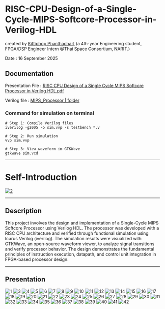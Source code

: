 # RISC-CPU-Design-of-a-Single-Cycle-MIPS-Softcore-Processor-in-Verilog-HDL
created by [Kittiphop Phanthachart](https://bento.me/mac-kittiphop) (a 4th-year Engineering student, FPGA/DSP Engineer Intern @Thai Space Consortium, NARIT.)

Date :  16 September 2025



##  Documentation 

Presentation File : [RISC CPU Design of a Single Cycle MIPS Softcore Processor in Verilog HDL.pdf
](https://github.com/XACKIES/RISC-CPU-Design-of-a-Single-Cycle-MIPS-Softcore-Processor-in-Verilog-HDL/blob/main/RISC%20CPU%20Design%20of%20a%20Single%20Cycle%20MIPS%20Softcore%20Processor%20in%20Verilog%20HDL.pdf)

Verilog file : [ MIPS_Processor | folder](https://github.com/XACKIES/RISC-CPU-Design-of-a-Single-Cycle-MIPS-Softcore-Processor-in-Verilog-HDL/tree/main/MIPS_Processor)

### Command for simulation on terminal

```
# Step 1: Compile Verilog files
iverilog -g2005 -o sim.vvp -s testbench *.v

# Step 2: Run simulation
vvp sim.vvp

# Step 3: View waveform in GTKWave
gtkwave sim.vcd
```
----
# Self-Introduction

[![2](https://github.com/XACKIES/RISC-CPU-Design-of-a-Single-Cycle-MIPS-Softcore-Processor-in-Verilog-HDL/blob/main/Doc/RISC%20CPU%20Design%20of%20a%20Single%20Cycle%20MIPS%20Softcore-Processor%20in%20Verilog-HDL%20-%20Picture/2.png
)](https://bento.me/mac-kittiphop)

----

## Description

This project involves the design and implementation of a Single-Cycle MIPS Softcore Processor using Verilog HDL. The processor was developed with a RISC CPU architecture and verified through functional simulation using Icarus Verilog (iverilog). The simulation results were visualized with GTKWave, an open-source waveform viewer, to analyze signal transitions and verify processor behavior. The design demonstrates the fundamental principles of instruction execution, datapath, and control unit integration in FPGA-based processor design.

----

## Presentation


![1](https://github.com/XACKIES/RISC-CPU-Design-of-a-Single-Cycle-MIPS-Softcore-Processor-in-Verilog-HDL/blob/main/Doc/RISC%20CPU%20Design%20of%20a%20Single%20Cycle%20MIPS%20Softcore-Processor%20in%20Verilog-HDL%20-%20Picture/1.png)
![3](https://github.com/XACKIES/RISC-CPU-Design-of-a-Single-Cycle-MIPS-Softcore-Processor-in-Verilog-HDL/blob/main/Doc/RISC%20CPU%20Design%20of%20a%20Single%20Cycle%20MIPS%20Softcore-Processor%20in%20Verilog-HDL%20-%20Picture/3.png)
![4](https://github.com/XACKIES/RISC-CPU-Design-of-a-Single-Cycle-MIPS-Softcore-Processor-in-Verilog-HDL/blob/main/Doc/RISC%20CPU%20Design%20of%20a%20Single%20Cycle%20MIPS%20Softcore-Processor%20in%20Verilog-HDL%20-%20Picture/4.png)
![5](https://github.com/XACKIES/RISC-CPU-Design-of-a-Single-Cycle-MIPS-Softcore-Processor-in-Verilog-HDL/blob/main/Doc/RISC%20CPU%20Design%20of%20a%20Single%20Cycle%20MIPS%20Softcore-Processor%20in%20Verilog-HDL%20-%20Picture/5.png)
![6](https://github.com/XACKIES/RISC-CPU-Design-of-a-Single-Cycle-MIPS-Softcore-Processor-in-Verilog-HDL/blob/main/Doc/RISC%20CPU%20Design%20of%20a%20Single%20Cycle%20MIPS%20Softcore-Processor%20in%20Verilog-HDL%20-%20Picture/6.png)
![7](https://github.com/XACKIES/RISC-CPU-Design-of-a-Single-Cycle-MIPS-Softcore-Processor-in-Verilog-HDL/blob/main/Doc/RISC%20CPU%20Design%20of%20a%20Single%20Cycle%20MIPS%20Softcore-Processor%20in%20Verilog-HDL%20-%20Picture/7.png)
![8](https://github.com/XACKIES/RISC-CPU-Design-of-a-Single-Cycle-MIPS-Softcore-Processor-in-Verilog-HDL/blob/main/Doc/RISC%20CPU%20Design%20of%20a%20Single%20Cycle%20MIPS%20Softcore-Processor%20in%20Verilog-HDL%20-%20Picture/8.png)
![9](https://github.com/XACKIES/RISC-CPU-Design-of-a-Single-Cycle-MIPS-Softcore-Processor-in-Verilog-HDL/blob/main/Doc/RISC%20CPU%20Design%20of%20a%20Single%20Cycle%20MIPS%20Softcore-Processor%20in%20Verilog-HDL%20-%20Picture/9.png)
![10](https://github.com/XACKIES/RISC-CPU-Design-of-a-Single-Cycle-MIPS-Softcore-Processor-in-Verilog-HDL/blob/main/Doc/RISC%20CPU%20Design%20of%20a%20Single%20Cycle%20MIPS%20Softcore-Processor%20in%20Verilog-HDL%20-%20Picture/10.png)
![11](https://github.com/XACKIES/RISC-CPU-Design-of-a-Single-Cycle-MIPS-Softcore-Processor-in-Verilog-HDL/blob/main/Doc/RISC%20CPU%20Design%20of%20a%20Single%20Cycle%20MIPS%20Softcore-Processor%20in%20Verilog-HDL%20-%20Picture/11.png)
![12](https://github.com/XACKIES/RISC-CPU-Design-of-a-Single-Cycle-MIPS-Softcore-Processor-in-Verilog-HDL/blob/main/Doc/RISC%20CPU%20Design%20of%20a%20Single%20Cycle%20MIPS%20Softcore-Processor%20in%20Verilog-HDL%20-%20Picture/12.png)
![13](https://github.com/XACKIES/RISC-CPU-Design-of-a-Single-Cycle-MIPS-Softcore-Processor-in-Verilog-HDL/blob/main/Doc/RISC%20CPU%20Design%20of%20a%20Single%20Cycle%20MIPS%20Softcore-Processor%20in%20Verilog-HDL%20-%20Picture/13.png)
![14](https://github.com/XACKIES/RISC-CPU-Design-of-a-Single-Cycle-MIPS-Softcore-Processor-in-Verilog-HDL/blob/main/Doc/RISC%20CPU%20Design%20of%20a%20Single%20Cycle%20MIPS%20Softcore-Processor%20in%20Verilog-HDL%20-%20Picture/14.png)
![15](https://github.com/XACKIES/RISC-CPU-Design-of-a-Single-Cycle-MIPS-Softcore-Processor-in-Verilog-HDL/blob/main/Doc/RISC%20CPU%20Design%20of%20a%20Single%20Cycle%20MIPS%20Softcore-Processor%20in%20Verilog-HDL%20-%20Picture/15.png)
![16](https://github.com/XACKIES/RISC-CPU-Design-of-a-Single-Cycle-MIPS-Softcore-Processor-in-Verilog-HDL/blob/main/Doc/RISC%20CPU%20Design%20of%20a%20Single%20Cycle%20MIPS%20Softcore-Processor%20in%20Verilog-HDL%20-%20Picture/16.png)
![17](https://github.com/XACKIES/RISC-CPU-Design-of-a-Single-Cycle-MIPS-Softcore-Processor-in-Verilog-HDL/blob/main/Doc/RISC%20CPU%20Design%20of%20a%20Single%20Cycle%20MIPS%20Softcore-Processor%20in%20Verilog-HDL%20-%20Picture/17.png)
![18](https://github.com/XACKIES/RISC-CPU-Design-of-a-Single-Cycle-MIPS-Softcore-Processor-in-Verilog-HDL/blob/main/Doc/RISC%20CPU%20Design%20of%20a%20Single%20Cycle%20MIPS%20Softcore-Processor%20in%20Verilog-HDL%20-%20Picture/18.png)
![19](https://github.com/XACKIES/RISC-CPU-Design-of-a-Single-Cycle-MIPS-Softcore-Processor-in-Verilog-HDL/blob/main/Doc/RISC%20CPU%20Design%20of%20a%20Single%20Cycle%20MIPS%20Softcore-Processor%20in%20Verilog-HDL%20-%20Picture/19.png)
![20](https://github.com/XACKIES/RISC-CPU-Design-of-a-Single-Cycle-MIPS-Softcore-Processor-in-Verilog-HDL/blob/main/Doc/RISC%20CPU%20Design%20of%20a%20Single%20Cycle%20MIPS%20Softcore-Processor%20in%20Verilog-HDL%20-%20Picture/20.png)
![21](https://github.com/XACKIES/RISC-CPU-Design-of-a-Single-Cycle-MIPS-Softcore-Processor-in-Verilog-HDL/blob/main/Doc/RISC%20CPU%20Design%20of%20a%20Single%20Cycle%20MIPS%20Softcore-Processor%20in%20Verilog-HDL%20-%20Picture/21.png)
![22](https://github.com/XACKIES/RISC-CPU-Design-of-a-Single-Cycle-MIPS-Softcore-Processor-in-Verilog-HDL/blob/main/Doc/RISC%20CPU%20Design%20of%20a%20Single%20Cycle%20MIPS%20Softcore-Processor%20in%20Verilog-HDL%20-%20Picture/22.png)
![23](https://github.com/XACKIES/RISC-CPU-Design-of-a-Single-Cycle-MIPS-Softcore-Processor-in-Verilog-HDL/blob/main/Doc/RISC%20CPU%20Design%20of%20a%20Single%20Cycle%20MIPS%20Softcore-Processor%20in%20Verilog-HDL%20-%20Picture/23.png)
![24](https://github.com/XACKIES/RISC-CPU-Design-of-a-Single-Cycle-MIPS-Softcore-Processor-in-Verilog-HDL/blob/main/Doc/RISC%20CPU%20Design%20of%20a%20Single%20Cycle%20MIPS%20Softcore-Processor%20in%20Verilog-HDL%20-%20Picture/24.png)
![25](https://github.com/XACKIES/RISC-CPU-Design-of-a-Single-Cycle-MIPS-Softcore-Processor-in-Verilog-HDL/blob/main/Doc/RISC%20CPU%20Design%20of%20a%20Single%20Cycle%20MIPS%20Softcore-Processor%20in%20Verilog-HDL%20-%20Picture/25.png)
![26](https://github.com/XACKIES/RISC-CPU-Design-of-a-Single-Cycle-MIPS-Softcore-Processor-in-Verilog-HDL/blob/main/Doc/RISC%20CPU%20Design%20of%20a%20Single%20Cycle%20MIPS%20Softcore-Processor%20in%20Verilog-HDL%20-%20Picture/26.png)
![27](https://github.com/XACKIES/RISC-CPU-Design-of-a-Single-Cycle-MIPS-Softcore-Processor-in-Verilog-HDL/blob/main/Doc/RISC%20CPU%20Design%20of%20a%20Single%20Cycle%20MIPS%20Softcore-Processor%20in%20Verilog-HDL%20-%20Picture/27.png)
![28](https://github.com/XACKIES/RISC-CPU-Design-of-a-Single-Cycle-MIPS-Softcore-Processor-in-Verilog-HDL/blob/main/Doc/RISC%20CPU%20Design%20of%20a%20Single%20Cycle%20MIPS%20Softcore-Processor%20in%20Verilog-HDL%20-%20Picture/28.png)
![29](https://github.com/XACKIES/RISC-CPU-Design-of-a-Single-Cycle-MIPS-Softcore-Processor-in-Verilog-HDL/blob/main/Doc/RISC%20CPU%20Design%20of%20a%20Single%20Cycle%20MIPS%20Softcore-Processor%20in%20Verilog-HDL%20-%20Picture/29.png)
![30](https://github.com/XACKIES/RISC-CPU-Design-of-a-Single-Cycle-MIPS-Softcore-Processor-in-Verilog-HDL/blob/main/Doc/RISC%20CPU%20Design%20of%20a%20Single%20Cycle%20MIPS%20Softcore-Processor%20in%20Verilog-HDL%20-%20Picture/30.png)
![31](https://github.com/XACKIES/RISC-CPU-Design-of-a-Single-Cycle-MIPS-Softcore-Processor-in-Verilog-HDL/blob/main/Doc/RISC%20CPU%20Design%20of%20a%20Single%20Cycle%20MIPS%20Softcore-Processor%20in%20Verilog-HDL%20-%20Picture/31.png)
![32](https://github.com/XACKIES/RISC-CPU-Design-of-a-Single-Cycle-MIPS-Softcore-Processor-in-Verilog-HDL/blob/main/Doc/RISC%20CPU%20Design%20of%20a%20Single%20Cycle%20MIPS%20Softcore-Processor%20in%20Verilog-HDL%20-%20Picture/32.png)
![33](https://github.com/XACKIES/RISC-CPU-Design-of-a-Single-Cycle-MIPS-Softcore-Processor-in-Verilog-HDL/blob/main/Doc/RISC%20CPU%20Design%20of%20a%20Single%20Cycle%20MIPS%20Softcore-Processor%20in%20Verilog-HDL%20-%20Picture/33.png)
![34](https://github.com/XACKIES/RISC-CPU-Design-of-a-Single-Cycle-MIPS-Softcore-Processor-in-Verilog-HDL/blob/main/Doc/RISC%20CPU%20Design%20of%20a%20Single%20Cycle%20MIPS%20Softcore-Processor%20in%20Verilog-HDL%20-%20Picture/34.png)
![35](https://github.com/XACKIES/RISC-CPU-Design-of-a-Single-Cycle-MIPS-Softcore-Processor-in-Verilog-HDL/blob/main/Doc/RISC%20CPU%20Design%20of%20a%20Single%20Cycle%20MIPS%20Softcore-Processor%20in%20Verilog-HDL%20-%20Picture/35.png)
![36](https://github.com/XACKIES/RISC-CPU-Design-of-a-Single-Cycle-MIPS-Softcore-Processor-in-Verilog-HDL/blob/main/Doc/RISC%20CPU%20Design%20of%20a%20Single%20Cycle%20MIPS%20Softcore-Processor%20in%20Verilog-HDL%20-%20Picture/36.png)
![37](https://github.com/XACKIES/RISC-CPU-Design-of-a-Single-Cycle-MIPS-Softcore-Processor-in-Verilog-HDL/blob/main/Doc/RISC%20CPU%20Design%20of%20a%20Single%20Cycle%20MIPS%20Softcore-Processor%20in%20Verilog-HDL%20-%20Picture/37.png)
![38](https://github.com/XACKIES/RISC-CPU-Design-of-a-Single-Cycle-MIPS-Softcore-Processor-in-Verilog-HDL/blob/main/Doc/RISC%20CPU%20Design%20of%20a%20Single%20Cycle%20MIPS%20Softcore-Processor%20in%20Verilog-HDL%20-%20Picture/38.png)
![39](https://github.com/XACKIES/RISC-CPU-Design-of-a-Single-Cycle-MIPS-Softcore-Processor-in-Verilog-HDL/blob/main/Doc/RISC%20CPU%20Design%20of%20a%20Single%20Cycle%20MIPS%20Softcore-Processor%20in%20Verilog-HDL%20-%20Picture/39.png)
![40](https://github.com/XACKIES/RISC-CPU-Design-of-a-Single-Cycle-MIPS-Softcore-Processor-in-Verilog-HDL/blob/main/Doc/RISC%20CPU%20Design%20of%20a%20Single%20Cycle%20MIPS%20Softcore-Processor%20in%20Verilog-HDL%20-%20Picture/40.png)
![41](https://github.com/XACKIES/RISC-CPU-Design-of-a-Single-Cycle-MIPS-Softcore-Processor-in-Verilog-HDL/blob/main/Doc/RISC%20CPU%20Design%20of%20a%20Single%20Cycle%20MIPS%20Softcore-Processor%20in%20Verilog-HDL%20-%20Picture/41.png)
![42](https://github.com/XACKIES/RISC-CPU-Design-of-a-Single-Cycle-MIPS-Softcore-Processor-in-Verilog-HDL/blob/main/Doc/RISC%20CPU%20Design%20of%20a%20Single%20Cycle%20MIPS%20Softcore-Processor%20in%20Verilog-HDL%20-%20Picture/42.png)

